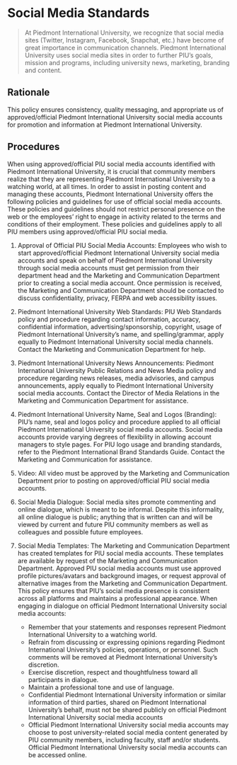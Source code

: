 # Social Media Standards
> At Piedmont International University, we recognize that social media sites (Twitter, Instagram, Facebook, Snapchat, etc.) have become of great importance in communication channels. Piedmont International University uses social media sites in order to further PIU’s goals, mission and programs, including university news, marketing, branding and content.   

## Rationale
This policy ensures consistency, quality messaging, and appropriate us of approved/official Piedmont International University social media accounts for promotion and information at Piedmont International University.

## Procedures
When using approved/official PIU social media accounts identified with Piedmont International University, it is crucial that community members realize that they are representing Piedmont International University to a watching world, at all times. In order to assist in posting content and managing these accounts, Piedmont International University offers the following policies and guidelines for use of official social media accounts. These policies and guidelines should not restrict
personal presence on the web or the employees’ right to engage in activity related to the terms and conditions of their employment. These policies and guidelines apply to all PIU members using approved/official PIU social media.

1. Approval of Official PIU Social Media Accounts: Employees who wish to start approved/official Piedmont International University social media accounts and speak on behalf of Piedmont International University through social media accounts must get permission from their department head and the Marketing and Communication Department prior to creating a social media account. Once permission is received, the Marketing and Communication Department should be contacted to discuss confidentiality, privacy, FERPA and web accessibility issues. 
2. Piedmont International University Web Standards: PIU Web Standards policy and procedure regarding contact information, accuracy, confidential information, advertising/sponsorship, copyright, usage of Piedmont International University’s name, and spelling/grammar, apply equally to Piedmont International University social media channels. Contact the Marketing and Communication Department for help.
3. Piedmont International University News Announcements: Piedmont International University Public Relations and News Media policy and procedure regarding news releases, media advisories, and campus announcements, apply equally to Piedmont International University social media accounts. Contact the Director of Media Relations in the Marketing and Communication Department for assistance. 
4. Piedmont International University Name, Seal and Logos (Branding): PIU’s name, seal and logos policy and procedure applied to all official Piedmont International University social media accounts. Social media accounts provide varying degrees of flexibility in allowing account managers to style pages. For PIU logo usage and branding standards, refer to the Piedmont International Brand Standards Guide. Contact the Marketing and Communication for assistance.
5. Video: All video must be approved by the Marketing and Communication Department prior to posting on approved/official PIU social media accounts. 
6. Social Media Dialogue: Social media sites promote commenting and online dialogue, which is meant to be informal. Despite this informality, all online dialogue is public; anything that is written can and will be viewed by current and future PIU community members as well as colleagues and possible future employees. 
7. Social Media Templates: The Marketing and Communication Department has created templates for PIU social media accounts. These templates are available by request of the Marketing and Communication Department. Approved PIU social media accounts must use approved profile pictures/avatars and background images, or request approval of alternative images from the Marketing and Communication Department. This policy ensures that PIU’s social media presence is consistent across all platforms and maintains a professional appearance. When engaging in dialogue on official Piedmont International University social media accounts: 

	* Remember that your statements and responses represent Piedmont International University to a watching world.
	* Refrain from discussing or expressing opinions regarding Piedmont International University’s policies, operations, or personnel. Such comments will be removed at Piedmont International University’s discretion.
	* Exercise discretion, respect and thoughtfulness toward all participants in dialogue. 
	* Maintain a professional tone and use of language. 
	* Confidential Piedmont International University information or similar information of third parties, shared on Piedmont International University’s behalf, must not be shared publicly on official Piedmont International University social media accounts
	* Official Piedmont International University social media accounts may choose to post university-related social media content generated by PIU community members, including faculty, staff and/or students. Official Piedmont International University social media accounts can be accessed online.

